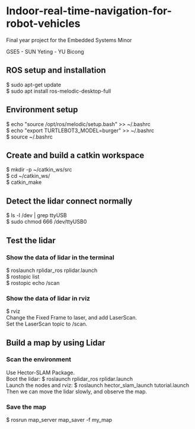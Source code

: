 # Indoor-real-time-navigation-for-robot-vehicles
Final year project for the Embedded Systems Minor

GSE5 - SUN Yeting - YU Bicong
## ROS setup and installation
$ sudo apt-get update  
$ sudo apt install ros-melodic-desktop-full  
## Environment setup
$ echo "source /opt/ros/melodic/setup.bash" >> ~/.bashrc  
$ echo "export TURTLEBOT3_MODEL=burger" >> ~/.bashrc  
$ source ~/.bashrc  
##  Create and build a catkin workspace
$ mkdir -p ~/catkin_ws/src  
$ cd ~/catkin_ws/  
$ catkin_make  
## Detect the lidar connect normally
$ ls -l /dev | grep ttyUSB  
$ sudo chmod 666 /dev/ttyUSB0  
## Test the lidar
### Show the data of lidar in the terminal
$ roslaunch rplidar_ros rplidar.launch  
$ rostopic list  
$ rostopic echo /scan
### Show the data of lidar in rviz
$ rviz  
Change the Fixed Frame to laser, and add LaserScan.  
Set the LaserScan topic to /scan.  
## Build a map by using Lidar
### Scan the environment
Use Hector-SLAM Package.  
Boot the lidar: $ roslaunch rplidar_ros rplidar.launch  
Launch the nodes and rviz: $ roslaunch hector_slam_launch tutorial.launch  
Then we can move the lidar slowly, and observe the map.  
### Save the map
$ rosrun map_server map_saver -f my_map
